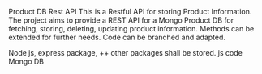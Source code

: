 Product DB Rest API
  This is a Restful API for storing Product Information. The project aims to provide a REST API for a Mongo Product DB for 
  fetching, storing, deleting, updating product information. Methods can be extended for further needs. Code can be branched and 
  adapted. 
  
  
Node js, express package, ++ other packages shall be stored. 
js code 
Mongo DB 


